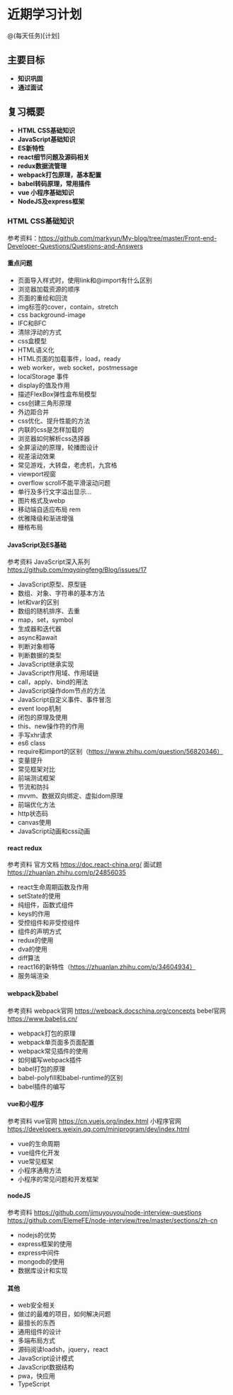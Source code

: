 
# 近期学习计划
@(每天任务)[计划]

## 主要目标

- **知识巩固**
- **通过面试**


## 复习概要

- **HTML CSS基础知识**
- **JavaScript基础知识**
- **ES新特性**
- **react细节问题及源码相关**
- **redux数据流管理**
- **webpack打包原理，基本配置**
- **babel转码原理，常用插件**
- **vue 小程序基础知识**
- **NodeJS及express框架**

### HTML CSS基础知识

参考资料：https://github.com/markyun/My-blog/tree/master/Front-end-Developer-Questions/Questions-and-Answers

#### 重点问题

- 页面导入样式时，使用link和@import有什么区别
- 浏览器加载资源的顺序
- 页面的重绘和回流
- img标签的cover，contain，stretch
- css background-image
- IFC和BFC
- 清除浮动的方式
- css盒模型
- HTML语义化
- HTML页面的加载事件，load，ready
- web worker，web socket，postmessage
- localStorage 事件
- display的值及作用
- 描述FlexBox弹性盒布局模型
- css创建三角形原理
- 外边距合并
- css优化、提升性能的方法
- 内联的css是怎样加载的
- 浏览器如何解析css选择器
- 全屏滚动的原理，轮播图设计
- 视差滚动效果
- 常见游戏，大转盘，老虎机，九宫格
- viewport视窗
- overflow scroll不能平滑滚动问题
- 单行及多行文字溢出显示...
- 图片格式及webp
- 移动端自适应布局 rem
- 优雅降级和渐进增强
- 栅格布局

#### JavaScript及ES基础

参考资料 
	JavaScript深入系列	https://github.com/mqyqingfeng/Blog/issues/17
	
- JavaScript原型、原型链
- 数组、对象、字符串的基本方法
- let和var的区别
- 数组的随机排序、去重
- map，set，symbol
- 生成器和迭代器
- async和await
- 判断对象相等
- 判断数据的类型
- JavaScript继承实现
- JavaScript作用域、作用域链
- call，apply、bind的用法
- JavaScript操作dom节点的方法
- JavaScript自定义事件、事件冒泡
- event loop机制
- 闭包的原理及使用
- this、new操作符的作用
- 手写xhr请求
- es6 class
- require和import的区别（https://www.zhihu.com/question/56820346）
- 变量提升
- 常见框架对比
- 前端测试框架
- 节流和防抖
- mvvm、数据双向绑定、虚拟dom原理
- 前端优化方法
- http状态码
- canvas使用
- JavaScript动画和css动画

#### react redux

参考资料
官方文档 https://doc.react-china.org/
面试题 https://zhuanlan.zhihu.com/p/24856035

- react生命周期函数及作用
- setState的使用
- 纯组件，函数式组件
- keys的作用
- 受控组件和非受控组件
- 组件的声明方式
- redux的使用
- dva的使用
- diff算法
- react16的新特性（https://zhuanlan.zhihu.com/p/34604934）
- 服务端渲染

#### webpack及babel

参考资料
webpack官网 https://webpack.docschina.org/concepts
bebel官网 https://www.babeljs.cn/

- webpack打包的原理
- webpack单页面多页面配置
- webpack常见插件的使用
- 如何编写webpack插件
- babel打包的原理
- babel-polyfill和babel-runtime的区别
- babel插件的编写

#### vue和小程序

参考资料
vue官网 https://cn.vuejs.org/index.html
小程序官网 https://developers.weixin.qq.com/miniprogram/dev/index.html

- vue的生命周期
- vue组件化开发
- vue常见框架
- 小程序通用方法 
- 小程序的常见问题和开发框架


#### nodeJS

参考资料
https://github.com/jimuyouyou/node-interview-questions
https://github.com/ElemeFE/node-interview/tree/master/sections/zh-cn

- nodejs的优势
- express框架的使用
- express中间件
- mongodb的使用
- 数据库设计和实现


#### 其他

- web安全相关
- 做过的最难的项目，如何解决问题
- 最擅长的东西
- 通用组件的设计
- 多端布局方式
- 源码阅读loadsh，jquery，react
- JavaScript设计模式
- JavaScript数据结构
- pwa，快应用
- TypeScript
